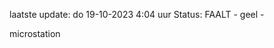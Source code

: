 laatste update: 
do 19-10-2023  4:04   uur 
Status: FAALT - geel - 
<div class="service Y">microstation</div>